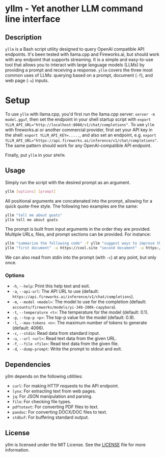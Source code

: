 # yllm - Yet another LLM command line interface

## Description

`yllm` is a Bash script utility designed to query OpenAI compatible API endpoints.
It's been tested with llama.cpp and Fireworks.ai, but should work with any endpoint that supports streaming.
It is a simple and easy-to-use tool that allows you to interact with large language models (LLMs) by providing a prompt and receiving a response.
`yllm` covers the three most common uses of LLMs: querying based on a prompt, document (`-f`), and web page (`-u`) inputs.

# Setup

To use `yllm` with llama.cpp, you'd first run the llama.cpp server: `server -m model.gguf`, then set the endpoint in your shell startup script with `export YLLM_API_URL="http://localhost:8080/v1/chat/completions"`.
To use `yllm` with fireworks.ai or another commercial provider, first set your API key in the shell: `export YLLM_API_KEY=.....`, and also set an endpoint, e.g. `export YLLM_API_URL="https://api.fireworks.ai/inference/v1/chat/completions"`.
The same pattern should work for any OpenAI-compatible API endpoint.

Finally, put `yllm` in your `$PATH`.

## Usage

Simply run the script with the desired prompt as an argument.

```bash
yllm [options] [prompt]
```

All positional arguments are concatenated into the prompt, allowing for a quick quote-free style.
The following two examples are the same:

```bash
yllm "tell me about goats"
yllm tell me about goats
```

The prompt is built from input arguments in the order they are provided.
Multiple URLs, files, and prompt sections can be provided.
For instance:

```bash
yllm "summarize the following code" -f yllm "suggest ways to improve the documentation:" -f README.md
yllm "first document" -u https://cool.site "second document" -u https://xxxx.com "compare the two documents"
```

We can also read from stdin into the prompt (with `-c`) at any point, but only once.

### Options

- `-h`, `--help`: Print this help text and exit.
- `-a`, `--api-url`: The API URL to use (default: `https://api.fireworks.ai/inference/v1/chat/completions`).
- `-m`, `--model <model>`: The model to use for the completion (default: `accounts/fireworks/models/yi-34b-200k-capybara`).
- `-t`, `--temperature <t>`: The temperature for the model (default: 0.1).
- `-p`, `--top-p <p>`: The top-p value for the model (default: 0.9).
- `-l`, `--max-tokens <n>`: The maximum number of tokens to generate (default: 4096).
- `-c`, `--stdin`: Read data from standard input.
- `-u`, `--url <url>`: Read text data from the given URL.
- `-f`, `--file <file>`: Read text data from the given file.
- `-d`, `--dump-prompt`: Write the prompt to stdout and exit.

## Dependencies

yllm depends on the following utilities:

- `curl`: For making HTTP requests to the API endpoint.
- `lynx`: For extracting text from web pages.
- `jq`: For JSON manipulation and parsing.
- `file`: For checking file types.
- `pdftotext`: For converting PDF files to text.
- `pandoc`: For converting DOCX/DOC files to text.
- `stdbuf`: For buffering standard output.

## License

yllm is licensed under the MIT License. See the [LICENSE](LICENSE) file for more information.
